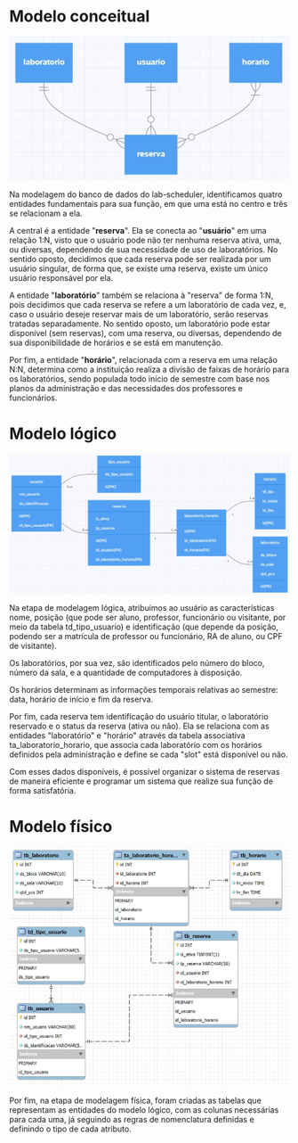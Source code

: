 # Modelo conceitual
![modelagem conceitual](modelo_conceitual.jpg)

Na modelagem do banco de dados do lab-scheduler, identificamos quatro entidades fundamentais para sua função, em que uma está no centro e três se relacionam a ela.

A central é a entidade "**reserva**". Ela se conecta ao "**usuário**" em uma relação 1:N, visto que o usuário pode não ter nenhuma reserva ativa, uma, ou diversas, dependendo de sua necessidade de uso de laboratórios. No sentido oposto, decidimos que cada reserva pode ser realizada por um usuário singular, de forma que, se existe uma reserva, existe um único usuário responsável por ela.

A entidade "**laboratório**" também se relaciona à "reserva" de forma 1:N, pois decidimos que cada reserva se refere a um laboratório de cada vez, e, caso o usuário deseje reservar mais de um laboratório, serão reservas tratadas separadamente. No sentido oposto, um laboratório pode estar disponível (sem reservas), com uma reserva, ou diversas, dependendo de sua disponibilidade de horários e se está em manutenção.

Por fim, a entidade "**horário**", relacionada com a reserva em uma relação N:N, determina como a instituição realiza a divisão de faixas de horário para os laboratórios, sendo populada todo início de semestre com base nos planos da administração e das necessidades dos professores e funcionários. 

# Modelo lógico

![modelagem lógica](modelo_logico.jpg)

Na etapa de modelagem lógica, atribuímos ao usuário as características nome, posição (que pode ser aluno, professor, funcionário ou visitante, por meio da tabela td_tipo_usuario) e identificação (que depende da posição, podendo ser a matrícula de professor ou funcionário, RA de aluno, ou CPF de visitante).

Os laboratórios, por sua vez, são identificados pelo número do bloco, número da sala, e a quantidade de computadores à disposição.

Os horários determinam as informações temporais relativas ao semestre: data, horário de início e fim da reserva.

Por fim, cada reserva tem identificação do usuário titular, o laboratório reservado e o status da reserva (ativa ou não). Ela se relaciona com as entidades "laboratório" e "horário" através da tabela associativa ta_laboratorio_horario, que associa cada laboratório com os horários definidos pela administração e define se cada "slot" está disponível ou não.

Com esses dados disponíveis, é possível organizar o sistema de reservas de maneira eficiente e programar um sistema que realize sua função de forma satisfatória.

# Modelo físico

![modelagem física](modelo_fisico.jpg)

Por fim, na etapa de modelagem física, foram criadas as tabelas que representam as entidades do modelo lógico, com as colunas necessárias para cada uma, já seguindo as regras de nomenclatura definidas e definindo o tipo de cada atributo.